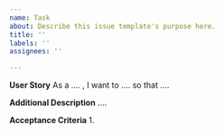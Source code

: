 ```yaml
---
name: Task
about: Describe this issue template's purpose here.
title: ''
labels: ''
assignees: ''

---
```


**User Story**
As a .... , I want to .... so that ....

**Additional Description**
....

**Acceptance Criteria**
1.
